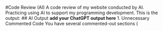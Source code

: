#Code Review (AI)
 A code review of my website conducted by AI. Practicing using AI to support my programming development. This is the output:
## AI Output
        **add your ChatGPT output here**
        1. Unnecessary Commented Code
You have several commented-out sections (<style>, <nav>, <img>, etc.). If they're no longer needed, consider removing them to clean up the code.

2. HTML Syntax Issues
There is a stray </tsp> tag inside the commented-out <nav>. Since <tsp> is not a valid HTML tag, you should remove it.

The <p> tag inside <section class="moreinfo"> is incorrectly closed after the section ends:

html
Copy
Edit
</section>
</p> <!-- This closing tag shouldn't be here -->
Fix: Move </p> inside the <section> or remove it.

3. Improve Accessibility (a11y)
The nav menu should have a role="navigation" attribute for better screen reader support:

html
Copy
Edit
<nav role="navigation">
Use semantic <header> and <footer> instead of <div class="header">. Example:

html
Copy
Edit
<header class="header">
The <h1> should be the main page heading, and you should avoid skipping heading levels.

4. Add alt Attributes to All Images
Your main logo <img> has an alt attribute, but images inside sections like:

html
Copy
Edit
<img src="images/autisk_img1.jpg" alt="Autisk Building">
Consider making these alt texts more descriptive for accessibility.

5. Improve Readability
Use consistent indentation (2 or 4 spaces per level).

The <aside> is currently placed inside <main>, which isn't best practice. Move it outside <main>:

html
Copy
Edit
<aside>...</aside> 
<footer>...</footer> 
6. Use a More Descriptive <title>
The <title> is "Autisk", which could be expanded for better SEO:

html
Copy
Edit
<title>Autisk - Support for Families with Additional Needs</title>
7. Use rel="noopener noreferrer" in External Links
For security and performance, modify external links like this:

html
Copy
Edit
<a href="https://signpostforcarers.org.uk/" target="_blank" rel="noopener noreferrer">

 ## Actions
        
        - [x] Unnecessary Commented Code
        -[x] HTML Syntax Issues
        -[x] Improve Accessibility (a11y)
        -[x] Add alt Attributes to All Images
        -[x] Improve Readability
        -[x] Use a More Descriptive <title>
        -[x] Use rel="noopener noreferrer" in External Links






